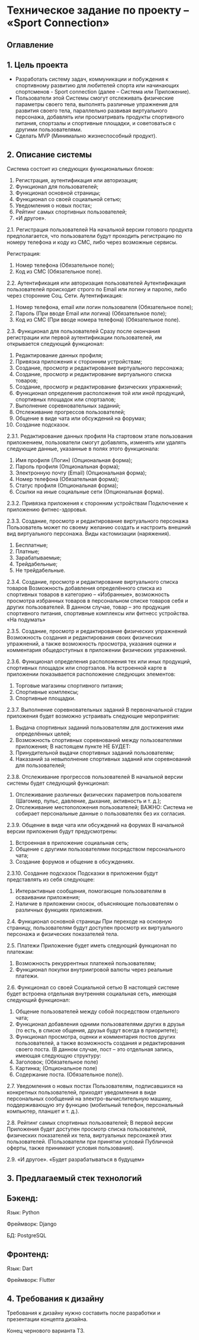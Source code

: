 **Техническое задание по проекту – «Sport Connection»**
=

**Оглавление**
-


**1.	Цель проекта**
-

- Разработать систему задач, коммуникации и побуждения к спортивному развитию для любителей спорта или начинающих спортсменов - Sport connection (далее – Система или Приложение). 
- Пользователи этой Системы смогут отслеживать физические параметры своего тела, выполнять различные упражнения для развития своего тела, параллельно развивая виртуального персонажа, добавлять или просматривать продукты спортивного питания, спортзалы и спортивные площадки, и советоваться с другими пользователями. 
- Сделать MVP (Минимально жизнеспособный продукт).

**2.	Описание системы**
-
Система состоит из следующих функциональных блоков:
1.	Регистрация, аутентификация или авторизация;
2.	Функционал для пользователей;
3.	Функционал основной страницы;
4.	Функционал со своей социальной сетью;
5.	Уведомления о новых постах;
6.	Рейтинг самых спортивных пользователей;
7.	«И другое».





2.1.	Регистрация пользователей
На начальной версии готового продукта предполагается, что пользователи будут проходить регистрацию по номеру телефона и коду из СМС, либо через возможные сервисы.

Регистрация:
1.	Номер телефона (Обязательное поле);
2.	Код из СМС (Обязательное поле).

2.2.	Аутентификация или авторизация пользователей
Аутентификация пользователей происходит строго по Email или логину и паролю, либо через сторонние Соц. Сети.
Аутентификация:
1.	Номер телефона, email или логин пользователя (Обязательное поле);
2.	Пароль (При вводе Email или логина) (Обязательное поле);
3.	Код из СМС (При вводе номера телефона) (Обязательное поле).


2.3.	Функционал для пользователей
Сразу после окончания регистрации или первой аутентификации пользователей, им открывается следующий функционал:

1.	Редактирование данных профиля;
2.	Привязка приложения к сторонним устройствам;
3.	Создание, просмотр и редактирование виртуального персонажа;
4.	Создание, просмотр и редактирование виртуального списка товаров;
5.	Создание, просмотр и редактирование физических упражнений;
6.	Функционал определения расположения той или иной продукций, спортивных площадок или спортзалов;
7.	Выполнение соревновательных заданий;
8.	Отслеживание прогрессов пользователей;
9.	Общение в виде чата или обсуждений на форумах;
10.	Создание подсказок.


2.3.1.	Редактирование данных профиля
На стартовом этапе пользования приложением, пользователи смогут добавлять, изменять или удалять следующие данные, указанные в полях этого функционала:

1.	Имя профиля (Логин) (Опциональная форма);
2.	Пароль профиля (Опциональная форма);
3.	Электронную почту (Email) (Опциональная форма);
4.	Номер телефона (Обязательная форма);
5.	Статус профиля (Опциональная форма);
6.	Ссылки на иные социальные сети (Опциональная форма).


2.3.2.	Привязка приложения к сторонним устройствам
Подключение к приложению фитнес-здоровья.

2.3.3.	Создание, просмотр и редактирование виртуального персонажа
Пользователь может по своему желанию создать и настроить внешний вид виртуального персонажа.
Виды кастомизации (наряжения).
1. Бесплатные;
2. Платные;
3. Зарабатываемые;
4. Трейдабельные;
5. Не трейдабельные.

2.3.4.	Создание, просмотр и редактирование виртуального списка товаров
Возможность добавления определённого списка из спортивных товаров в категорию – «Избранные», возможность просмотра избранных товаров в персональном списке товаров себя и других пользователей.
В данном случае, товар – это продукция спортивного питания, спортивные комплексы или фитнесс устройства.
«На подумать»


2.3.5.	Создание, просмотр и редактирование физических упражнений
Возможность создания и редактирования своих физических упражнений, а также возможность просмотра, указания оценки и комментария общедоступных в приложении физических упражнений.

2.3.6.	Функционал определения расположения тех или иных продукций, спортивных площадок или спортзалов.
На встроенной карте в приложении показывается расположение следующих элементов:
1. Торговые магазины спортивного питания;
2. Спортивные комплексы;
3. Спортивные площадки.

2.3.7.	Выполнение соревновательных заданий
В первоначальной стадии приложения будет возможно устраивать следующие мероприятия:
1. Выдача спортивных заданий пользователям для достижения ими определённых целей;
2. Возможность спортивных соревнований между пользователями приложения;
В настоящем пункте НЕ БУДЕТ:
1. Принудительной выдачи спортивных заданий пользователям;
2. Наказаний за невыполнение спортивных заданий или соревнований для пользователей;

2.3.8.	Отслеживание прогрессов пользователей
В начальной версии системы будет следующий функционал:
1. Отслеживание различных физических параметров пользователя (Шагомер, пульс, давление, дыхание, активность и т. д.);
2. Отслеживание местоположения пользователей;
ВАЖНО: Система не собирает персональные данные о пользователях без их согласия.

2.3.9.	Общение в виде чата или обсуждений на форумах
В начальной версии приложения будут предусмотрены:
1. Встроенная в приложение социальная сеть;
2. Общение с другими пользователями посредством персонального чата;
3. Создание форумов и общение в обсуждениях. 

2.3.10.	Создание подсказок
Подсказки в приложении будут представлять из себя следующее:
1.	Интерактивные сообщения, помогающие пользователям в осваивании приложения;
2.	Наличие в приложении сносок, объясняющие пользователям о различных функциях приложения.

2.4.	Функционал основной страницы
При переходе на основную страницу, пользователям будут доступен просмотр их виртуального персонажа и физических показателей тела.

2.5.	Платежи
Приложение будет иметь следующий функционал по платежам:
1. Возможность рекуррентных платежей пользователям;
2. Функционал покупки внутриигровой валюты через реальные платежи. 

2.6.	Функционал со своей Социальной сетью
В настоящей системе будет встроена отдельная внутренняя социальная сеть, имеющая следующий функционал:
1. Общение пользователей между собой посредством отдельного чата;
2. Функционал добавления одними пользователями других в друзья (то есть, в списке общения, друзья будут всегда в приоритете);
3. Функционал просмотра, оценки и комментария постов других пользователей, а также возможность создания и редактирования своего поста. (В данном случае, пост – это отдельная запись, имеющая следующую структуру:
1. Заголовок; (Обязательное поле)
2. Картинка; (Опциональное поле)
3. Содержание поста. (Обязательное поле)).

2.7.	Уведомления о новых постах
Пользователям, подписавшихся на конкретных пользователей, приходят уведомления в виде персональных сообщений на электро-вычислительную машину, поддерживающую эту функцию (мобильный телефон, персональный компьютер, планшет и т. д.).

2.8.	 Рейтинг самых спортивных пользователей;
В первой версии Приложения будет доступен просмотр списка пользователей, физических показателей их тела, виртуальных персонажей этих пользователей.
(Пользователи при принятии условий Публичной оферты, также принимают условия пользования).

2.9.	«И другое».
«Будет разрабатываться в будущем»

**3.	Предлагаемый стек технологий**
-
**Бэкенд:**
-
Язык: Python

Фреймворк: Django

БД: PostgreSQL

**Фронтенд:**
-
Язык: Dart

Фреймворк: Flutter



**4.	Требования к дизайну**
-
Требования к дизайну нужно составить после разработки и презентации концепта дизайна.


Конец чернового варианта ТЗ.
